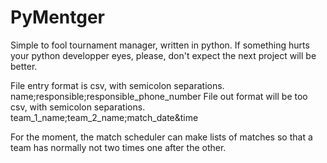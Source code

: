 # PyMentger
Simple to fool tournament manager, written in python. If something hurts your python developper eyes, please, don't expect the next project will be better. 

File entry format is csv, with semicolon separations. name;responsible;responsible_phone_number
File out format will be too csv, with semicolon separations. team_1_name;team_2_name;match_date&time

For the moment, the match scheduler can make lists of matches so that a team has normally not two times one after the other.
